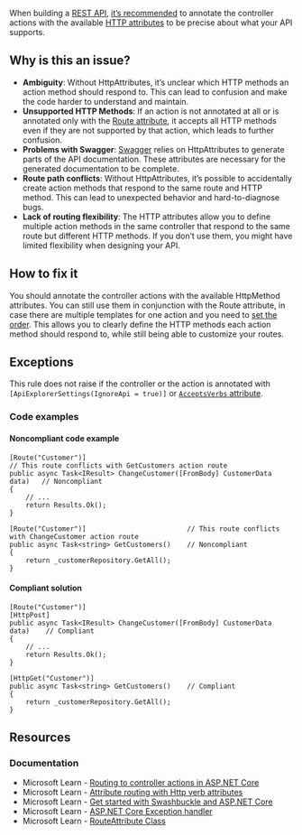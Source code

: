 When building a [REST API](https://learn.microsoft.com/en-us/aspnet/core/tutorials/first-web-api), [it’s
recommended](https://learn.microsoft.com/en-us/aspnet/core/mvc/controllers/routing?view=aspnetcore-8.0#attribute-routing-with-http-verb-attributes) to annotate the controller actions with the available [HTTP attributes](https://learn.microsoft.com/en-us/dotnet/api/microsoft.aspnetcore.mvc.routing.httpmethodattribute) to be precise about what
your API supports.

## Why is this an issue?

-  **Ambiguity**: Without HttpAttributes, it’s unclear which HTTP methods an action method should respond to. This can lead to
  confusion and make the code harder to understand and maintain.
-  **Unsupported HTTP Methods**: If an action is not annotated at all or is annotated only with the [Route attribute](https://learn.microsoft.com/en-us/dotnet/api/microsoft.aspnetcore.mvc.routeattribute), it accepts all HTTP methods even if
  they are not supported by that action, which leads to further confusion.
-  **Problems with Swagger**: [Swagger](https://learn.microsoft.com/en-us/aspnet/core/tutorials/web-api-help-pages-using-swagger) relies on HttpAttributes to generate
  parts of the API documentation. These attributes are necessary for the generated documentation to be complete.
-  **Route path conflicts**: Without HttpAttributes, it’s possible to accidentally create action methods that respond to the same
  route and HTTP method. This can lead to unexpected behavior and hard-to-diagnose bugs.
-  **Lack of routing flexibility**: The HTTP attributes allow you to define multiple action methods in the same controller that
  respond to the same route but different HTTP methods. If you don’t use them, you might have limited flexibility when designing your API.

## How to fix it

You should annotate the controller actions with the available HttpMethod attributes. You can still use them in conjunction with the Route
attribute, in case there are multiple templates for one action and you need to [set the order](https://learn.microsoft.com/en-us/dotnet/api/microsoft.aspnetcore.mvc.routeattribute.order?view=aspnetcore-8.0). This allows
you to clearly define the HTTP methods each action method should respond to, while still being able to customize your routes.

## Exceptions

This rule does not raise if the controller or the action is annotated with `[ApiExplorerSettings(IgnoreApi =
true)]` or [`AcceptsVerbs`
attribute](https://learn.microsoft.com/en-us/dotnet/api/microsoft.aspnetcore.mvc.acceptverbsattribute).

### Code examples

#### Noncompliant code example

    [Route("Customer")]                                                        // This route conflicts with GetCustomers action route
    public async Task<IResult> ChangeCustomer([FromBody] CustomerData data)   // Noncompliant
    {
        // ...
        return Results.Ok();
    }
    
    [Route("Customer")]                         // This route conflicts with ChangeCustomer action route
    public async Task<string> GetCustomers()    // Noncompliant
    {
        return _customerRepository.GetAll();
    }

#### Compliant solution

    [Route("Customer")]
    [HttpPost]
    public async Task<IResult> ChangeCustomer([FromBody] CustomerData data)    // Compliant
    {
        // ...
        return Results.Ok();
    }
    
    [HttpGet("Customer")]
    public async Task<string> GetCustomers()    // Compliant
    {
        return _customerRepository.GetAll();
    }

## Resources

### Documentation

-  Microsoft Learn - [Routing to controller actions in ASP.NET
  Core](https://learn.microsoft.com/en-us/aspnet/core/mvc/controllers/routing)
-  Microsoft Learn - [Attribute routing with Http
  verb attributes](https://learn.microsoft.com/en-us/aspnet/core/mvc/controllers/routing#attribute-routing-with-http-verb-attributes)
-  Microsoft Learn - [Get started with
  Swashbuckle and ASP.NET Core](https://learn.microsoft.com/en-us/aspnet/core/tutorials/getting-started-with-swashbuckle)
-  Microsoft Learn - [ASP.NET Core Exception
  handler](https://learn.microsoft.com/en-us/aspnet/core/web-api/handle-errors#exception-handler)
-  Microsoft Learn - [RouteAttribute Class](https://learn.microsoft.com/en-us/dotnet/api/microsoft.aspnetcore.mvc.routeattribute)